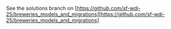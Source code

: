 See the solutions branch on [https://github.com/sf-wdi-25/breweries_models_and_migrations][https://github.com/sf-wdi-25/breweries_models_and_migrations]
